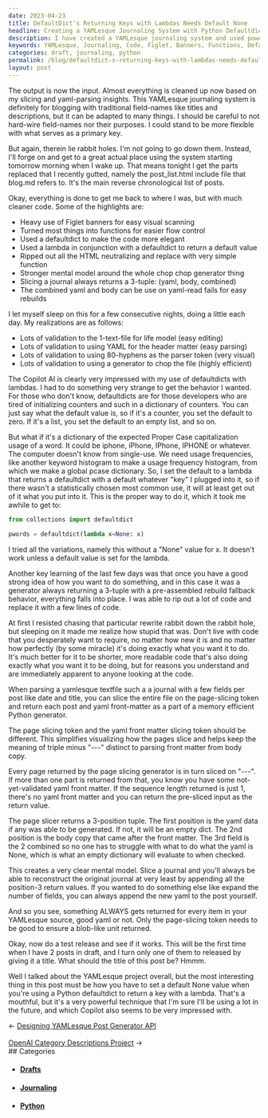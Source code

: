 ```yaml
---
date: 2023-04-23
title: DefaultDict's Returning Keys with Lambdas Needs Default None
headline: Creating a YAMLesque Journaling System with Python Defaultdict and Lambda Techniques
description: I have created a YAMLesque journaling system and used powerful techniques such as setting a default None value with Python defaultdict and lambdas for improved flow control and efficiency. Learn how I used this project to write two blog posts, and watch the new release process in action.
keywords: YAMLesque, Journaling, Code, Figlet, Banners, Functions, Defaultdict, Lambdas, Flow Control, Efficiency, Realization, Python, Default None, Draft, Posts, Title
categories: draft, journaling, python
permalink: /blog/defaultdict-s-returning-keys-with-lambdas-needs-default-none/
layout: post
---
```



The output is now the input. Almost everything is cleaned up now based on my
slicing and yaml-parsing insights. This YAMLesque journaling system is
definitely for blogging with traditional field-names like titles and
descriptions, but it can be adapted to many things. I should be careful to not
hard-wire field-names nor their purposes. I could stand to be more flexible
with what serves as a primary key. 

But again, therein lie rabbit holes. I'm not going to go down them. Instead,
I'll forge on and get to a great actual place using the system starting tomorrow
morning when I wake up. That means tonight I get the parts replaced that I
recently gutted, namely the post_list.html include file that blog.md refers to.
It's the main reverse chronological list of posts.

Okay, everything is done to get me back to where I was, but with much cleaner
code. Some of the highlights are:

- Heavy use of Figlet banners for easy visual scanning
- Turned most things into functions for easier flow control
- Used a defaultdict to make the code more elegant
- Used a lambda in conjunction with a defaultdict to return a default value
- Ripped out all the HTML neutralizing and replace with very simple function
- Stronger mental model around the whole chop chop generator thing
- Slicing a journal always returns a 3-tuple: (yaml, body, combined)
- The combined yaml and body can be use on yaml-read fails for easy rebuilds

I let myself sleep on this for a few consecutive nights, doing a little each
day. My realizations are as follows:

- Lots of validation to the 1-text-file for life model (easy editing)
- Lots of validation to using YAML for the header matter (easy parsing)
- Lots of validation to using 80-hyphens as the parser token (very visual)
- Lots of validation to using a generator to chop the file (highly efficient)

The Copilot AI is clearly very impressed with my use of defaultdicts with
lambdas. I had to do something very strange to get the behavior I wanted. For
those who don't know, defaultdicts are for those developers who are tired of
initializing counters and such in a dictionary of counters. You can just say
what the default value is, so if it's a counter, you set the default to zero.
If it's a list, you set the default to an empty list, and so on.

But what if it's a dictionary of the expected Proper Case capitalization usage
of a word. It could be iphone, iPhone, IPhone, IPHONE or whatever. The computer
doesn't know from single-use. We need usage frequencies, like another keyword
histogram to make a usage frequency histogram, from which we make a global
pcase dictionary. So, I set the default to a lambda that returns a defaultdict
with a default whatever "key" I plugged into it, so if there wasn't a
statistically chosen most common use, it will at least get out of it what you
put into it. This is the proper way to do it, which it took me awhile to get
to:

```python
from collections import defaultdict

pwords = defaultdict(lambda x=None: x)
```

I tried all the variations, namely this without a "None" value for x. It
doesn't work unless a default value is set for the lambda.

Another key learning of the last few days was that once you have a good strong
idea of how you want to do something, and in this case it was a generator
always returning a 3-tuple with a pre-assembled rebuild fallback behavior,
everything falls into place. I was able to rip out a lot of code and replace it
with a few lines of code.

At first I resisted chasing that particular rewrite rabbit down the rabbit
hole, but sleeping on it made me realize how stupid that was. Don't live with
code that you desperately want to require, no matter how new it is and no
matter how perfectly (by some miracle) it's doing exactly what you want it to
do. It's much better for it to be shorter, more readable code that's also doing
exactly what you want it to be doing, but for reasons you understand and are
immediately apparent to anyone looking at the code.

When parsing a yamlesque textfile such a a journal with a few fields per post
like date and title, you can slice the entire file on the page-slicing token
and return each post and yaml front-matter as a part of a memory efficient
Python generator. 

The page slicing token and the yaml front matter slicing token should be
different. This simplifies visualizing how the pages slice and helps keep the
meaning of triple minus "---" distinct to parsing front matter from body copy. 

Every page returned by the page slicing generator is in turn sliced on "---".
If more than one part is returned from that, you know you have some
not-yet-validated yaml front matter. If the sequence length returned is just 1,
there's no yaml front matter and you can return the pre-sliced input as the
return value. 

The page slicer returns a 3-position tuple. The first position is the yaml data
if any was able to be generated. If not, it will be an empty dict. The 2nd
position is the body copy that came after the front matter. The 3rd field is
the 2 combined so no one has to struggle with what to do what the yaml is None,
which is what an empty dictionary will evaluate to when checked. 

This creates a very clear mental model. Slice a journal and you'll always be
able to reconstruct the original journal at very least by appending all the
position-3 return values. If you wanted to do something else like expand the
number of fields, you can always append the new yaml to the post yourself. 

And so you see, something ALWAYS gets returned for every item in your YAMLesque
source, good yaml or not. Only the page-slicing token needs to be good to
ensure a blob-like unit returned.

Okay, now do a test release and see if it works. This will be the first time
when I have 2 posts in draft, and I turn only one of them to released by giving
it a title. What should the title of this post be? Hmmm.

Well I talked about the YAMLesque project overall, but the most interesting
thing in this post must be how you have to set a default None value when you're
using a Python defaultdict to return a key with a lambda. That's a mouthful,
but it's a very powerful technique that I'm sure I'll be using a lot in the
future, and which Copilot also seems to be very impressed with.


<div class="arrow-links"><div class="post-nav-prev"><span class="arrow">&larr;&nbsp;</span><a href="/blog/designing-yamlesque-post-generator-api/">Designing YAMLesque Post Generator API</a></div> &nbsp; <div class="post-nav-next"><a href="/blog/openai-category-descriptions-project/">OpenAI Category Descriptions Project</a><span class="arrow">&nbsp;&rarr;</span></div></div>
## Categories

<ul>
<li><h4><a href='/draft/'>Drafts</a></h4></li>
<li><h4><a href='/journaling/'>Journaling</a></h4></li>
<li><h4><a href='/python/'>Python</a></h4></li></ul>
